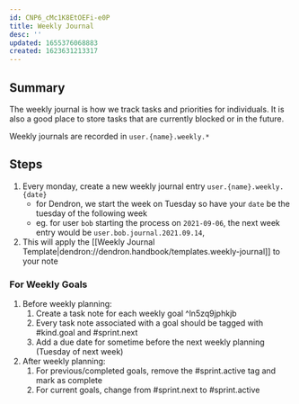 ```yaml
---
id: CNP6_cMc1K8EtOEFi-e0P
title: Weekly Journal
desc: ''
updated: 1655376068883
created: 1623631213317
---
```


## Summary
The weekly journal is how we track tasks and priorities for individuals. It is also a good place to store tasks that are currently blocked or in the future.

Weekly journals are recorded in `user.{name}.weekly.*`

## Steps
1. Every monday, create a new weekly journal entry `user.{name}.weekly.{date}`
    - for Dendron, we start the week on Tuesday so have your `date` be the tuesday of the following week
    - eg. for user `bob` starting the process on `2021-09-06`, the next week entry would be `user.bob.journal.2021.09.14`, 
1. This will apply the [[Weekly Journal Template|dendron://dendron.handbook/templates.weekly-journal]] to your note
### For Weekly Goals
1. Before weekly planning:
    1. Create a task note for each weekly goal ^ln5zq9jphkjb
    1. Every task note associated with a goal should be tagged with #kind.goal and #sprint.next
    1. Add a due date for sometime before the next weekly planning (Tuesday of next week)
1. After weekly planning:
    1. For previous/completed goals, remove the #sprint.active tag and mark as complete
    1. For current goals, change from #sprint.next to #sprint.active